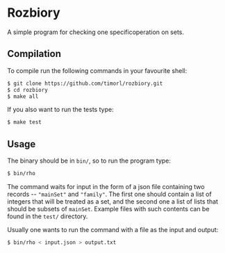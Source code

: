# Rozbiory

A simple program for checking one specificoperation on sets.

## Compilation

To compile run the following commands in your favourite shell:

```sh
$ git clone https://github.com/timorl/rozbiory.git
$ cd rozbiory
$ make all
```

If you also want to run the tests type:

```sh
$ make test
```

## Usage

The binary should be in `bin/`, so to run the program type:

```sh
$ bin/rho
```

The command waits for input in the form of a json file containing two records -- `"mainSet"` and `"family"`.
The first one should contain a list of integers that will be treated as a set, and the second one a list of lists that should be subsets of `mainSet`.
Example files with such contents can be found in the `test/` directory.

Usually one wants to run the command with a file as the input and output:

```sh
$ bin/rho < input.json > output.txt
```

